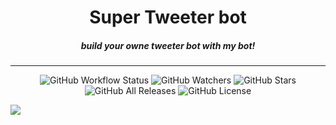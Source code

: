 <p align="center">
  <h1 align="center">Super Tweeter bot</h1>
  <h5 align="center">build your owne tweeter bot with my bot!</h5>
</p>
<hr>
<p align="center">
   <img src="https://img.shields.io/github/workflow/status/CoreyD97/BurpCustomizer/Java%20CI%20with%20Gradle?style=for-the-badge" alt="GitHub Workflow Status">
  <img src="https://img.shields.io/github/watchers/CoreyD97/BurpCustomizer?label=Watchers&style=for-the-badge" alt="GitHub Watchers">
  <img src="https://img.shields.io/github/stars/CoreyD97/BurpCustomizer?style=for-the-badge" alt="GitHub Stars">
  <img src="https://img.shields.io/github/downloads/CoreyD97/BurpCustomizer/total?style=for-the-badge" alt="GitHub All Releases">
  <img src="https://img.shields.io/github/license/CoreyD97/BurpCustomizer?style=for-the-badge" alt="GitHub License">
</p>

<img src="https://files.realpython.com/media/How-to-Make-a-Twitter-Bot-in-Python-with-Tweepy_Watermarked.e0e3b3e8f6ce.jpg">
